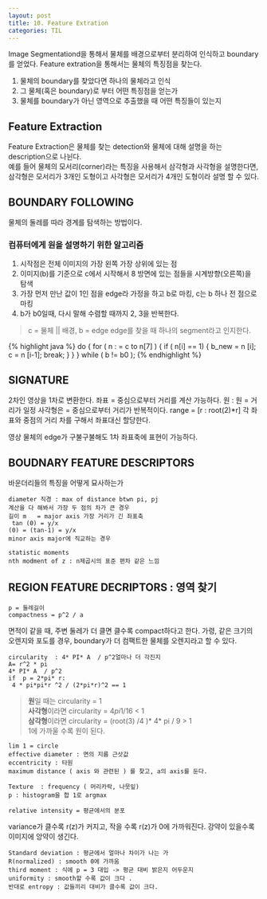 ```yaml
---
layout: post
title: 10. Feature Extration
categories: TIL
---
```


Image Segmentationd을 통해서 물체를 배경으로부터 분리하여 인식하고 boundary를 얻었다. Feature extration을 통해서는 물체의 특징점을 찾는다. 
1. 물체의 boundary를 찾았다면 하나의 물체라고 인식
2. 그 물체(혹은 boundary)로 부터 어떤 특징점을 얻는가
3. 물체를 boundary가 아닌 영역으로 추출했을 때 어떤 특징들이 있는지

## Feature Extraction 
Feature Extraction은 물체를 찾는 detection와 물체에 대해 설명을 하는 description으로 나뉜다. <br>
예를 들어 물체의 모서리(corner)라는 특징을 사용해서 삼각형과 사각형을 설명한다면, 삼각형은 모서리가 3개인 도형이고 사각형은 모서리가 4개인 도형이라 설명 할 수 있다. 

## BOUNDARY FOLLOWING  
물체의 둘레를 따라 경계를 탐색하는 방법이다. <br>

### 컴퓨터에게 원을 설명하기 위한 알고리즘 

1. 시작점은 전체 이미지의 가장 왼쪽 가장 상위에 있는 점 
2. 이미지(b)를 기준으로 c에서 시작해서 8 방면에 있는 점들을 시계방향(오른쪽)을 탐색 
3. 가장 먼저 만난 값이 1인 점을 edge라 가정을 하고 b로 마킹, c는 b 하나 전 점으로 마킹 
4. b가 b0일때, 다시 말해 수렴할 때까지 2, 3을 반복한다. 
 
> c =  물체 || 배경, b = edge 
> edge를 찾을 때 하나의 segment라고 인지한다.

{% highlight java %}
do  {
    for ( n : = c to n[7]  ) {
          if ( n[i] == 1) {
                b_new = n [i];
                c = n [i-1];
                break;
          }
    }
} while ( b != b0 );
{% endhighlight %}

## SIGNATURE 
2차인 영상을 1차로 변환한다.
좌표 = 중심으로부터 거리를 계산 가능하다.
원 : 원 = 거리가 일정 
사각형은  = 중심으로부터 거리가 반복적이다.  range = [r : root(2)*r]
각 좌표와 중점의 거리 차를 구해서 좌표대신 할당한다.

영상 물체의 edge가 구불구불해도 1차 좌표축에 표현이 가능하다. 


## BOUDNARY FEATURE DESCRIPTORS 
바운더리들의 특징을 어떻게 묘사하는가 
```
diameter 직경 : max of distance btwn pi, pj
계산을 다 해봐서 가장 두 점의 차가 큰 경우 
길이 m   = major axis 가장 거리가 긴 좌표축 
 tan (0) = y/x
(0) = (tan-1) = y/x
minor axis major에 직교하는 경우 

statistic moments 
nth modment of z : n제곱시의 표준 편차 같은 느낌 
```

## REGION FEATURE DECRIPTORS : 영역 찾기 
```
p = 둘레길이 
compactness = p^2 / a
```
면적이 같을 때, 주변 둘레가 더 클면 클수록 compact하다고 한다. 가령, 같은 크기의 오렌지와 포도를 경우,  boundary가 더 컴팩트한 물체를 오렌지라고 할 수 있다.  

```
circularity  : 4* PI* A  / p^2얼마나 더 각진지 
A= r^2 * pi
4* PI* A  / p^2 
if  p = 2*pi* r:
 4 * pi*pi*r ^2 / (2*pi*r)^2 == 1
```
> **원**일 때는 circularity = 1   
> **사각형**이라면 circularity =  4*pi*1/16 < 1   
> **삼각형**이라면  circularity = (root(3) /4 )* 4* pi / 9  > 1   
> 1에 가까울 수록 원이 된다.   

```
lim 1 = circle
effective diameter : 면의 지름 근삿값
eccentricity : 타원 
maximum distance ( axis 와 관련된 ) 를 찾고, a의 axis를 둔다. 

Texture  : frequency ( 머리카락, 나뭇잎)
p : histogram을 합 1로 argmax 

relative intensity = 평균에서의 분포 
```
variance가 클수록 r(z)가 커지고, 작을 수록 r(z)가 0에 가까워진다. 강약이 있을수록 이미지에 앙약이 생긴다.

```
Standard deviation : 평균에서 얼마나 차이가 나는 가
R(normalized) : smooth 0에 가까움 
third moment : 식에 p = 3 대입 -> 평균 대비 밝은지 어두운지
uniformity : smooth할 수록 값이 크다 .
반대로 entropy : 값들끼리 대비가 클수록 값이 크다.
```
